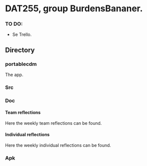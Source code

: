 # DAT255, group BurdensBananer.
### TO DO:
 - Se Trello.

## Directory
### portablecdm
The app.
### Src
### Doc
#### Team reflections
Here the weekly team reflections can be found. 
#### Individual reflections
Here the weekly individual reflections can be found. 
### Apk

